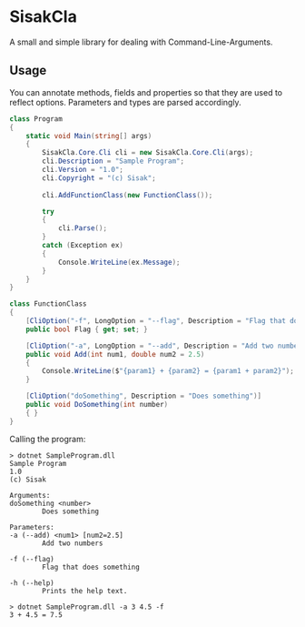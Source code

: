 # SisakCla
A small and simple library for dealing with Command-Line-Arguments.

## Usage

You can annotate methods, fields and properties so that they are used to reflect options. Parameters and types are parsed accordingly.

```csharp
class Program
{
    static void Main(string[] args)
    {
        SisakCla.Core.Cli cli = new SisakCla.Core.Cli(args);
        cli.Description = "Sample Program";
        cli.Version = "1.0";
        cli.Copyright = "(c) Sisak";
        
        cli.AddFunctionClass(new FunctionClass());

        try 
        {
            cli.Parse();
        } 
        catch (Exception ex) 
        {
            Console.WriteLine(ex.Message);
        }
    }
}

class FunctionClass
{
    [CliOption("-f", LongOption = "--flag", Description = "Flag that does something")]
    public bool Flag { get; set; }

    [CliOption("-a", LongOption = "--add", Description = "Add two numbers")]
    public void Add(int num1, double num2 = 2.5)
    {
        Console.WriteLine($"{param1} + {param2} = {param1 + param2}");
    }

    [CliOption("doSomething", Description = "Does something")]
    public void DoSomething(int number)
    { }
}
```

Calling the program:

```
> dotnet SampleProgram.dll
Sample Program
1.0
(c) Sisak

Arguments:
doSomething <number>
        Does something

Parameters:
-a (--add) <num1> [num2=2.5]
        Add two numbers

-f (--flag)
        Flag that does something

-h (--help)
        Prints the help text.

> dotnet SampleProgram.dll -a 3 4.5 -f
3 + 4.5 = 7.5
```